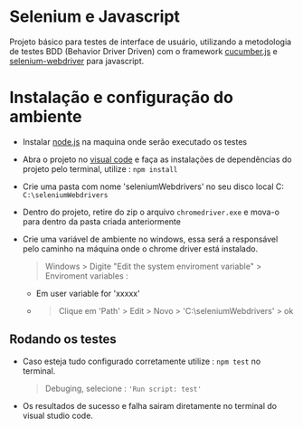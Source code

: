 ﻿# Selenium e Javascript

Projeto básico para testes de interface de usuário, utilizando a metodologia de testes BDD (Behavior Driver Driven) com o framework [cucumber.js](https://github.com/cucumber/cucumber-js) e [selenium-webdriver](https://www.npmjs.com/package/selenium-webdriver) para javascript.

# Instalação e configuração do ambiente

- Instalar [node.js](https://nodejs.org/en/download/) na maquina onde serão executado os testes
- Abra o projeto no [visual code](https://code.visualstudio.com/download) e faça as instalações de dependências do projeto pelo terminal, utilize : `npm install`
- Crie uma pasta com nome 'seleniumWebdrivers' no seu disco local C: `C:\seleniumWebdrivers`
- Dentro do projeto, retire do zip o arquivo `chromedriver.exe` e mova-o para dentro da pasta criada anteriormente
- Crie uma variável de ambiente no windows, essa será a responsável pelo caminho na máquina onde o chrome driver está instalado.
	> Windows > Digite "Edit the system enviroment variable" > Enviroment variables :

	- Em user variable for 'xxxxx'
	- > Clique em 'Path' > Edit > Novo > 'C:\seleniumWebdrivers' > ok

## Rodando os testes

- Caso esteja tudo configurado corretamente utilize : `npm test` no terminal.
	> Debuging, selecione : `'Run script: test'`
- Os resultados de sucesso e falha sairam diretamente no terminal do visual studio code.
